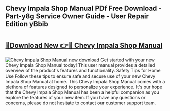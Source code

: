 ## Chevy Impala Shop Manual PDf Free Download - Part-y8g Service Owner Guide - User Repair Edition yBbib

# <h2><a href="http://bc62342.oget.top/?id=Chevy+Impala+Shop+Manual">🔗Download New 👉🔴 Chevy Impala Shop Manual</a></h2>

[![Chevy Impala Shop Manual new download](https://i.imgur.com/5g1atiW.png)](http://bc62342.oget.top/?id=Chevy+Impala+Shop+Manual)
Get started with your new Chevy Impala Shop Manual today! This user manual provides a detailed overview of the product's features and functionality. Safety Tips for Home Use Follow these tips to ensure safe and secure use of your new Chevy Impala Shop Manual at home. This Chevy Impala Shop Manual comes with a plethora of features designed to personalize your experience. It's our hope that the Chevy Impala Shop Manual has been a helpful companion as you explore the features of your new item. If you have any questions or concerns, please do not hesitate to contact our customer support team.
